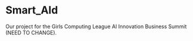 # Smart_AId
Our project for the Girls Computing League AI Innovation Business Summit (NEED TO CHANGE).
